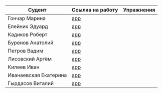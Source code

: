 | Судент | Ссылка на работу | Упражнения
| --- | ----------- |------------|
| Гончар Марина | [app](https://github.com/goncharm/mmmmm.git) |
| Елейник Эдуард | [app](https://github.com/DonIkOt/Front_MPS_Eleynik) |
| Кадиков Роберт | [app](https://github.com/RobertKadikov/Frontend-MPSH24-Kadikov) |
| Буренов Анатолий | [app](https://github.com/AnatolyBurenov/index.html) |
| Петров Вадим | [app](https://github.com/Gilead-slaid/front-vadim) |
| Лисовский Артём | [app](https://github.com/LisVpustini/lissos.git) |
| Килеев Иван | [app](https://github.com/Supernova288/Front.git) |
| Иванаевская Екатерина | [app](https://github.com/KatyaIva082/KatyaIvanaevskaya.git) |
| Гырдасов Виталий | [app](https://github.com/vitaliik84/ugntumph) |
